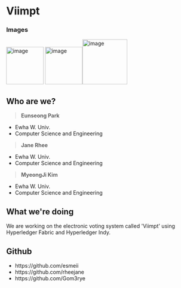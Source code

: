 # Viimpt

<h3>Images</h3>

<img width="100" alt="image" src="https://user-images.githubusercontent.com/96706954/168216658-b73bca2b-9831-4808-82c8-99e6c127c34d.png"> <img width="100" alt="image" src="https://user-images.githubusercontent.com/101385462/168222346-e99eb141-e4c3-45f8-9ae6-54f32af6375c.jpg"><img width="120" alt="image" src="https://user-images.githubusercontent.com/88931238/168459544-9e584a20-1531-463b-bae5-67f00a777855.png">

<h2>Who are we?</h2>

> <b>Eunseong Park</b>
- Ewha W. Univ.
- Computer Science and Engineering 

> <b>Jane Rhee</b>
- Ewha W. Univ.
- Computer Science and Engineering 

> <b>MyeongJi Kim</b>
- Ewha W. Univ.
- Computer Science and Engineering 

<h2>What we're doing</h2>
We are working on the electronic voting system called 'Viimpt' using Hyperledger Fabric and Hyperledger Indy.


<h2>Github</h2>
<ul>
 <li> https://github.com/esmeii </li>
 <li> https://github.com/rheejane </li>
 <li> https://github.com/Gom3rye </li>
</ul>
